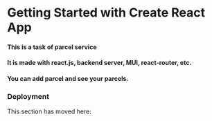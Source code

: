 # Getting Started with Create React App
#### This is a task of parcel service
#### It is made with react.js, backend server, MUI, react-router, etc.
#### You can add parcel and see your parcels.


### Deployment

This section has moved here: []()